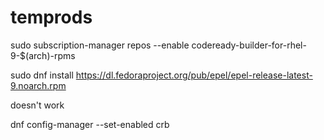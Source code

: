 # temprods



sudo subscription-manager repos --enable codeready-builder-for-rhel-9-$(arch)-rpms

sudo dnf install https://dl.fedoraproject.org/pub/epel/epel-release-latest-9.noarch.rpm




doesn't work

dnf config-manager --set-enabled crb

